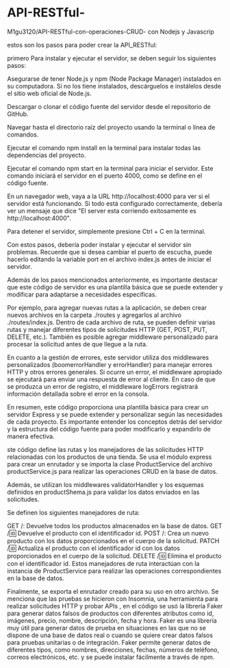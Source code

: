 # API-RESTful-
M1gu3120/API-RESTful-con-operaciones-CRUD- con Nodejs y Javascrip

estos son los pasos para poder crear la API_RESTful:

primero Para instalar y ejecutar el  servidor, se deben seguir los siguientes pasos:

Asegurarse de tener Node.js y npm (Node Package Manager) instalados en su computadora. Si no los tiene instalados, descárguelos e instálelos desde el sitio web oficial de Node.js.

Descargar o clonar el código fuente del servidor desde el repositorio de GitHub.

Navegar hasta el directorio raíz del proyecto usando la terminal o línea de comandos.

Ejecutar el comando npm install en la terminal para instalar todas las dependencias del proyecto.

Ejecutar el comando npm start en la terminal para iniciar el servidor. Este comando iniciará el servidor en el puerto 4000, como se define en el código fuente.

En un navegador web, vaya a la URL http://localhost:4000 para ver si el servidor está funcionando. Si todo está configurado correctamente, debería ver un mensaje que dice "El server esta corriendo exitosamente es http://localhost:4000".

Para detener el servidor, simplemente presione Ctrl + C en la terminal.

Con estos pasos, debería poder instalar y ejecutar el servidor sin problemas. Recuerde que si desea cambiar el puerto de escucha, puede hacerlo editando la variable port en el archivo index.js antes de iniciar el servidor.

Además de los pasos mencionados anteriormente, es importante destacar que este código de servidor es una plantilla básica que se puede extender y modificar para adaptarse a necesidades específicas.

Por ejemplo, para agregar nuevas rutas a la aplicación, se deben crear nuevos archivos en la carpeta ./routes y agregarlos al archivo ./routes/index.js. Dentro de cada archivo de ruta, se pueden definir varias rutas y manejar diferentes tipos de solicitudes HTTP (GET, POST, PUT, DELETE, etc.). También es posible agregar middleware personalizado para procesar la solicitud antes de que llegue a la ruta.

En cuanto a la gestión de errores, este servidor utiliza dos middlewares personalizados (boomerrorHandler y errorHandler) para manejar errores HTTP y otros errores generales. Si ocurre un error, el middleware apropiado se ejecutará para enviar una respuesta de error al cliente. En caso de que se produzca un error de registro, el middleware logErrors registrará información detallada sobre el error en la consola.

En resumen, este código proporciona una plantilla básica para crear un servidor Express y se puede extender y personalizar según las necesidades de cada proyecto. Es importante entender los conceptos detrás del servidor y la estructura del código fuente para poder modificarlo y expandirlo de manera efectiva.

ste código define las rutas y los manejadores de las solicitudes HTTP relacionadas con los productos de una tienda. Se usa el módulo express para crear un enrutador y se importa la clase ProductService del archivo productService.js para realizar las operaciones CRUD en la base de datos.

Además, se utilizan los middlewares validatorHandler y los esquemas definidos en productShema.js para validar los datos enviados en las solicitudes.

Se definen los siguientes manejadores de ruta:

GET /: Devuelve todos los productos almacenados en la base de datos.
GET /:id: Devuelve el producto con el identificador id.
POST /: Crea un nuevo producto con los datos proporcionados en el cuerpo de la solicitud.
PATCH /:id: Actualiza el producto con el identificador id con los datos proporcionados en el cuerpo de la solicitud.
DELETE /:id: Elimina el producto con el identificador id.
Estos manejadores de ruta interactúan con la instancia de ProductService para realizar las operaciones correspondientes en la base de datos.

Finalmente, se exporta el enrutador creado para su uso en otro archivo. Se menciona que las pruebas se hicieron con Insomnia, una herramienta para realizar solicitudes HTTP y probar APIs , en el código se usó la librería Faker para generar datos falsos de productos con diferentes atributos como id, imágenes, precio, nombre, descripción, fecha y hora. Faker es una librería muy útil para generar datos de prueba en situaciones en las que no se dispone de una base de datos real o cuando se quiere crear datos falsos para pruebas unitarias o de integración. Faker permite generar datos de diferentes tipos, como nombres, direcciones, fechas, números de teléfono, correos electrónicos, etc. y se puede instalar fácilmente a través de npm.





